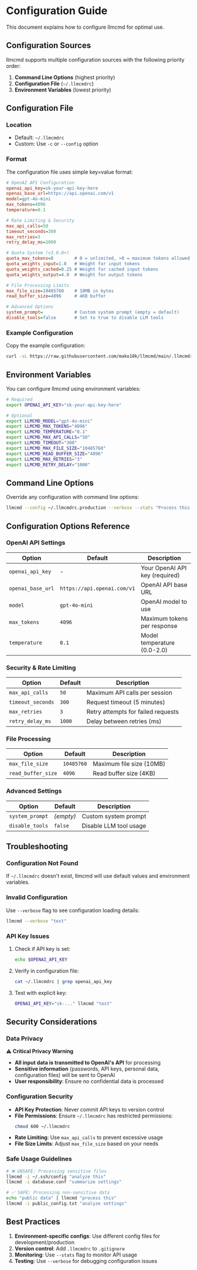 # Configuration Guide

This document explains how to configure llmcmd for optimal use.

## Configuration Sources

llmcmd supports multiple configuration sources with the following priority order:

1. **Command Line Options** (highest priority)
2. **Configuration File** (`~/.llmcmdrc`)
3. **Environment Variables** (lowest priority)

## Configuration File

### Location
- Default: `~/.llmcmdrc`
- Custom: Use `-c` or `--config` option

### Format
The configuration file uses simple key=value format:

```ini
# OpenAI API Configuration
openai_api_key=sk-your-api-key-here
openai_base_url=https://api.openai.com/v1
model=gpt-4o-mini
max_tokens=4096
temperature=0.1

# Rate Limiting & Security
max_api_calls=50
timeout_seconds=300
max_retries=3
retry_delay_ms=1000

# Quota System (v3.0.0+)
quota_max_tokens=0        # 0 = unlimited, >0 = maximum tokens allowed
quota_weights_input=1.0   # Weight for input tokens
quota_weights_cached=0.25 # Weight for cached input tokens
quota_weights_output=4.0  # Weight for output tokens

# File Processing Limits
max_file_size=10485760    # 10MB in bytes
read_buffer_size=4096     # 4KB buffer

# Advanced Options
system_prompt=            # Custom system prompt (empty = default)
disable_tools=false       # Set to true to disable LLM tools
```

### Example Configuration

Copy the example configuration:

```bash
curl -sL https://raw.githubusercontent.com/mako10k/llmcmd/main/.llmcmdrc.example -o ~/.llmcmdrc
```

## Environment Variables

You can configure llmcmd using environment variables:

```bash
# Required
export OPENAI_API_KEY="sk-your-api-key-here"

# Optional
export LLMCMD_MODEL="gpt-4o-mini"
export LLMCMD_MAX_TOKENS="4096"
export LLMCMD_TEMPERATURE="0.1"
export LLMCMD_MAX_API_CALLS="50"
export LLMCMD_TIMEOUT="300"
export LLMCMD_MAX_FILE_SIZE="10485760"
export LLMCMD_READ_BUFFER_SIZE="4096"
export LLMCMD_MAX_RETRIES="3"
export LLMCMD_RETRY_DELAY="1000"
```

## Command Line Options

Override any configuration with command line options:

```bash
llmcmd --config ~/.llmcmdrc.production --verbose --stats "Process this data"
```

## Configuration Options Reference

### OpenAI API Settings

| Option | Default | Description |
|--------|---------|-------------|
| `openai_api_key` | - | Your OpenAI API key (required) |
| `openai_base_url` | `https://api.openai.com/v1` | OpenAI API base URL |
| `model` | `gpt-4o-mini` | OpenAI model to use |
| `max_tokens` | `4096` | Maximum tokens per response |
| `temperature` | `0.1` | Model temperature (0.0-2.0) |

### Security & Rate Limiting

| Option | Default | Description |
|--------|---------|-------------|
| `max_api_calls` | `50` | Maximum API calls per session |
| `timeout_seconds` | `300` | Request timeout (5 minutes) |
| `max_retries` | `3` | Retry attempts for failed requests |
| `retry_delay_ms` | `1000` | Delay between retries (ms) |

### File Processing

| Option | Default | Description |
|--------|---------|-------------|
| `max_file_size` | `10485760` | Maximum file size (10MB) |
| `read_buffer_size` | `4096` | Read buffer size (4KB) |

### Advanced Settings

| Option | Default | Description |
|--------|---------|-------------|
| `system_prompt` | _(empty)_ | Custom system prompt |
| `disable_tools` | `false` | Disable LLM tool usage |

## Troubleshooting

### Configuration Not Found

If `~/.llmcmdrc` doesn't exist, llmcmd will use default values and environment variables.

### Invalid Configuration

Use `--verbose` flag to see configuration loading details:

```bash
llmcmd --verbose "test"
```

### API Key Issues

1. Check if API key is set:
   ```bash
   echo $OPENAI_API_KEY
   ```

2. Verify in configuration file:
   ```bash
   cat ~/.llmcmdrc | grep openai_api_key
   ```

3. Test with explicit key:
   ```bash
   OPENAI_API_KEY="sk-..." llmcmd "test"
   ```

## Security Considerations

### Data Privacy

⚠️ **Critical Privacy Warning**

- **All input data is transmitted to OpenAI's API** for processing
- **Sensitive information** (passwords, API keys, personal data, configuration files) will be sent to OpenAI
- **User responsibility**: Ensure no confidential data is processed

### Configuration Security

- **API Key Protection**: Never commit API keys to version control
- **File Permissions**: Ensure `~/.llmcmdrc` has restricted permissions:
  ```bash
  chmod 600 ~/.llmcmdrc
  ```
- **Rate Limiting**: Use `max_api_calls` to prevent excessive usage
- **File Size Limits**: Adjust `max_file_size` based on your needs

### Safe Usage Guidelines

```bash
# ❌ UNSAFE: Processing sensitive files
llmcmd -i ~/.ssh/config "analyze this"
llmcmd -i database.conf "summarize settings"

# ✅ SAFE: Processing non-sensitive data
echo "public data" | llmcmd "process this"
llmcmd -i public_config.txt "analyze settings"
```

## Best Practices

1. **Environment-specific configs**: Use different config files for development/production
2. **Version control**: Add `.llmcmdrc` to `.gitignore`
3. **Monitoring**: Use `--stats` flag to monitor API usage
4. **Testing**: Use `--verbose` for debugging configuration issues

